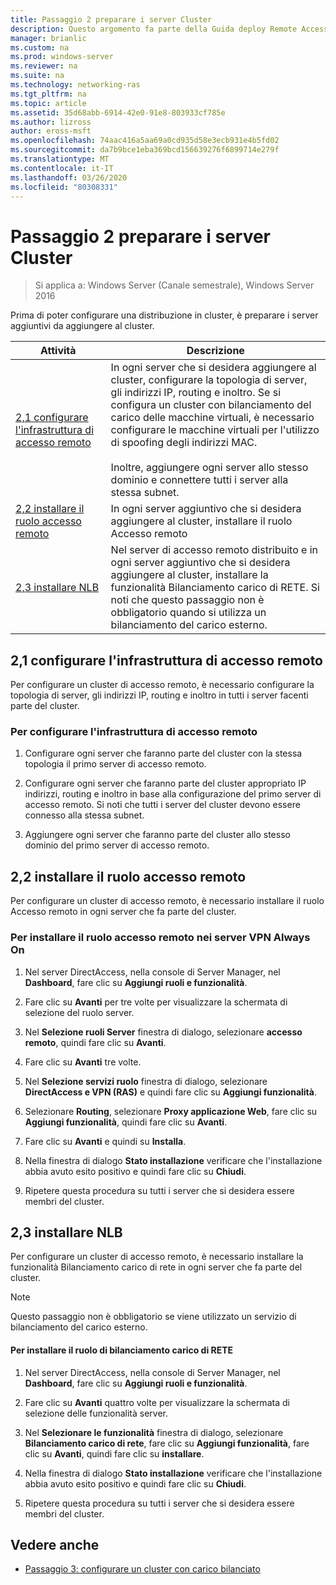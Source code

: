 ```yaml
---
title: Passaggio 2 preparare i server Cluster
description: Questo argomento fa parte della Guida deploy Remote Access in a cluster in Windows Server 2016.
manager: brianlic
ms.custom: na
ms.prod: windows-server
ms.reviewer: na
ms.suite: na
ms.technology: networking-ras
ms.tgt_pltfrm: na
ms.topic: article
ms.assetid: 35d68abb-6914-42e0-91e8-803933cf785e
ms.author: lizross
author: eross-msft
ms.openlocfilehash: 74aac416a5aa69a0cd935d58e3ecb931e4b5fd02
ms.sourcegitcommit: da7b9bce1eba369bcd156639276f6899714e279f
ms.translationtype: MT
ms.contentlocale: it-IT
ms.lasthandoff: 03/26/2020
ms.locfileid: "80308331"
---
```

# <a name="step-2-prepare-cluster-servers"></a>Passaggio 2 preparare i server Cluster

>Si applica a: Windows Server (Canale semestrale), Windows Server 2016

Prima di poter configurare una distribuzione in cluster, è preparare i server aggiuntivi da aggiungere al cluster.  
  
|Attività|Descrizione|  
|----|--------|  
|[2,1 configurare l'infrastruttura di accesso remoto](#BKMK_config)|In ogni server che si desidera aggiungere al cluster, configurare la topologia di server, gli indirizzi IP, routing e inoltro. Se si configura un cluster con bilanciamento del carico delle macchine virtuali, è necessario configurare le macchine virtuali per l'utilizzo di spoofing degli indirizzi MAC.<br /><br />Inoltre, aggiungere ogni server allo stesso dominio e connettere tutti i server alla stessa subnet.|  
|[2,2 installare il ruolo accesso remoto](#BKMK_Install)|In ogni server aggiuntivo che si desidera aggiungere al cluster, installare il ruolo Accesso remoto|  
|[2,3 installare NLB](#BKMK_NLB)|Nel server di accesso remoto distribuito e in ogni server aggiuntivo che si desidera aggiungere al cluster, installare la funzionalità Bilanciamento carico di RETE. Si noti che questo passaggio non è obbligatorio quando si utilizza un bilanciamento del carico esterno.|  
  
## <a name="21-configure-the-remote-access-infrastructure"></a><a name="BKMK_config"></a>2,1 configurare l'infrastruttura di accesso remoto  
Per configurare un cluster di accesso remoto, è necessario configurare la topologia di server, gli indirizzi IP, routing e inoltro in tutti i server facenti parte del cluster.  
  
### <a name="to-configure-the-remote-access-infrastructure"></a>Per configurare l'infrastruttura di accesso remoto  
  
1.  Configurare ogni server che faranno parte del cluster con la stessa topologia il primo server di accesso remoto.  
  
2.  Configurare ogni server che faranno parte del cluster appropriato IP indirizzi, routing e inoltro in base alla configurazione del primo server di accesso remoto. Si noti che tutti i server del cluster devono essere connesso alla stessa subnet.  
  
3.  Aggiungere ogni server che faranno parte del cluster allo stesso dominio del primo server di accesso remoto.  
  
## <a name="22-install-the-remote-access-role"></a><a name="BKMK_Install"></a>2,2 installare il ruolo accesso remoto  
Per configurare un cluster di accesso remoto, è necessario installare il ruolo Accesso remoto in ogni server che fa parte del cluster.  
  
### <a name="to-install-the-remote-access-role-on-always-on-vpn-servers"></a>Per installare il ruolo accesso remoto nei server VPN Always On  
  
1.  Nel server DirectAccess, nella console di Server Manager, nel **Dashboard**, fare clic su **Aggiungi ruoli e funzionalità**.  
  
2.  Fare clic su **Avanti** per tre volte per visualizzare la schermata di selezione del ruolo server.  
  
3.  Nel **Selezione ruoli Server** finestra di dialogo, selezionare **accesso remoto**, quindi fare clic su **Avanti**.  
  
4.  Fare clic su **Avanti** tre volte.  
  
5.  Nel **Selezione servizi ruolo** finestra di dialogo, selezionare **DirectAccess e VPN (RAS)** e quindi fare clic su **Aggiungi funzionalità**.  
  
6.  Selezionare **Routing**, selezionare **Proxy applicazione Web**, fare clic su **Aggiungi funzionalità**, quindi fare clic su **Avanti**.  
  
7. Fare clic su **Avanti** e quindi su **Installa**.  
  
8.  Nella finestra di dialogo **Stato installazione** verificare che l'installazione abbia avuto esito positivo e quindi fare clic su **Chiudi**.  
  
9.  Ripetere questa procedura su tutti i server che si desidera essere membri del cluster.  
  
## <a name="23-install-nlb"></a><a name="BKMK_NLB"></a>2,3 installare NLB  
Per configurare un cluster di accesso remoto, è necessario installare la funzionalità Bilanciamento carico di rete in ogni server che fa parte del cluster.  
  
> [!NOTE]  
> Questo passaggio non è obbligatorio se viene utilizzato un servizio di bilanciamento del carico esterno.  
  
#### <a name="to-install-the-nlb-role"></a>Per installare il ruolo di bilanciamento carico di RETE  
  
1.  Nel server DirectAccess, nella console di Server Manager, nel **Dashboard**, fare clic su **Aggiungi ruoli e funzionalità**.  
  
2.  Fare clic su **Avanti** quattro volte per visualizzare la schermata di selezione delle funzionalità server.  
  
3.  Nel **Selezionare le funzionalità** finestra di dialogo, selezionare **Bilanciamento carico di rete**, fare clic su **Aggiungi funzionalità**, fare clic su **Avanti**, quindi fare clic su **installare**.  
  
4.  Nella finestra di dialogo **Stato installazione** verificare che l'installazione abbia avuto esito positivo e quindi fare clic su **Chiudi**.  
  
5.  Ripetere questa procedura su tutti i server che si desidera essere membri del cluster.  
  
## <a name="see-also"></a><a name="BKMK_Links"></a>Vedere anche  
  
-   [Passaggio 3: configurare un cluster con carico bilanciato](Step-3-Configure-a-Load-Balanced-Cluster.md)  
  


